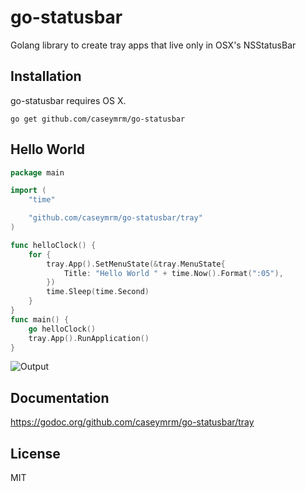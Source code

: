 # go-statusbar
Golang library to create tray apps that live only in OSX's NSStatusBar

## Installation
go-statusbar requires OS X.

`go get github.com/caseymrm/go-statusbar`

## Hello World

```go
package main

import (
	"time"

	"github.com/caseymrm/go-statusbar/tray"
)

func helloClock() {
	for {
		tray.App().SetMenuState(&tray.MenuState{
			Title: "Hello World " + time.Now().Format(":05"),
		})
		time.Sleep(time.Second)
	}
}
func main() {
	go helloClock()
	tray.App().RunApplication()
}
```

![Output](https://github.com/caseymrm/go-statusbar/raw/master/static/helloworld.png)

## Documentation

https://godoc.org/github.com/caseymrm/go-statusbar/tray

## License

MIT
